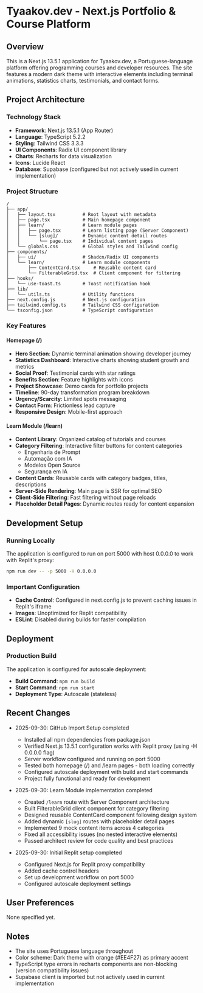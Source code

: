 # Tyaakov.dev - Next.js Portfolio & Course Platform

## Overview
This is a Next.js 13.5.1 application for Tyaakov.dev, a Portuguese-language platform offering programming courses and developer resources. The site features a modern dark theme with interactive elements including terminal animations, statistics charts, testimonials, and contact forms.

## Project Architecture

### Technology Stack
- **Framework**: Next.js 13.5.1 (App Router)
- **Language**: TypeScript 5.2.2
- **Styling**: Tailwind CSS 3.3.3
- **UI Components**: Radix UI component library
- **Charts**: Recharts for data visualization
- **Icons**: Lucide React
- **Database**: Supabase (configured but not actively used in current implementation)

### Project Structure
```
/
├── app/
│   ├── layout.tsx          # Root layout with metadata
│   ├── page.tsx            # Main homepage component
│   ├── learn/              # Learn module pages
│   │   ├── page.tsx        # Learn listing page (Server Component)
│   │   └── [slug]/         # Dynamic content detail routes
│   │       └── page.tsx    # Individual content pages
│   └── globals.css         # Global styles and Tailwind config
├── components/
│   ├── ui/                 # Shadcn/Radix UI components
│   └── learn/              # Learn module components
│       ├── ContentCard.tsx     # Reusable content card
│       └── FilterableGrid.tsx  # Client component for filtering
├── hooks/
│   └── use-toast.ts        # Toast notification hook
├── lib/
│   └── utils.ts            # Utility functions
├── next.config.js          # Next.js configuration
├── tailwind.config.ts      # Tailwind CSS configuration
└── tsconfig.json           # TypeScript configuration
```

### Key Features

#### Homepage (/)
- **Hero Section**: Dynamic terminal animation showing developer journey
- **Statistics Dashboard**: Interactive charts showing student growth and metrics
- **Social Proof**: Testimonial cards with star ratings
- **Benefits Section**: Feature highlights with icons
- **Project Showcase**: Demo cards for portfolio projects
- **Timeline**: 90-day transformation program breakdown
- **Urgency/Scarcity**: Limited spots messaging
- **Contact Form**: Frictionless lead capture
- **Responsive Design**: Mobile-first approach

#### Learn Module (/learn)
- **Content Library**: Organized catalog of tutorials and courses
- **Category Filtering**: Interactive filter buttons for content categories
  - Engenharia de Prompt
  - Automação com IA
  - Modelos Open Source
  - Segurança em IA
- **Content Cards**: Reusable cards with category badges, titles, descriptions
- **Server-Side Rendering**: Main page is SSR for optimal SEO
- **Client-Side Filtering**: Fast filtering without page reloads
- **Placeholder Detail Pages**: Dynamic routes ready for content expansion

## Development Setup

### Running Locally
The application is configured to run on port 5000 with host 0.0.0.0 to work with Replit's proxy:
```bash
npm run dev -- -p 5000 -H 0.0.0.0
```

### Important Configuration
- **Cache Control**: Configured in next.config.js to prevent caching issues in Replit's iframe
- **Images**: Unoptimized for Replit compatibility
- **ESLint**: Disabled during builds for faster compilation

## Deployment

### Production Build
The application is configured for autoscale deployment:
- **Build Command**: `npm run build`
- **Start Command**: `npm run start`
- **Deployment Type**: Autoscale (stateless)

## Recent Changes
- 2025-09-30: GitHub Import Setup completed
  - Installed all npm dependencies from package.json
  - Verified Next.js 13.5.1 configuration works with Replit proxy (using -H 0.0.0.0 flag)
  - Server workflow configured and running on port 5000
  - Tested both homepage (/) and /learn pages - both loading correctly
  - Configured autoscale deployment with build and start commands
  - Project fully functional and ready for development

- 2025-09-30: Learn Module implementation completed
  - Created `/learn` route with Server Component architecture
  - Built FilterableGrid client component for category filtering
  - Designed reusable ContentCard component following design system
  - Added dynamic `[slug]` routes with placeholder detail pages
  - Implemented 9 mock content items across 4 categories
  - Fixed all accessibility issues (no nested interactive elements)
  - Passed architect review for code quality and best practices

- 2025-09-30: Initial Replit setup completed
  - Configured Next.js for Replit proxy compatibility
  - Added cache control headers
  - Set up development workflow on port 5000
  - Configured autoscale deployment settings

## User Preferences
None specified yet.

## Notes
- The site uses Portuguese language throughout
- Color scheme: Dark theme with orange (#EE4F27) as primary accent
- TypeScript type errors in recharts components are non-blocking (version compatibility issues)
- Supabase client is imported but not actively used in current implementation
